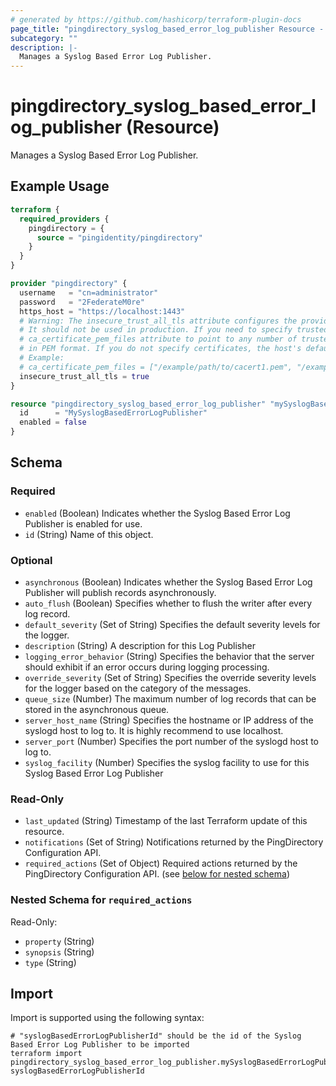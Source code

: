 ```yaml
---
# generated by https://github.com/hashicorp/terraform-plugin-docs
page_title: "pingdirectory_syslog_based_error_log_publisher Resource - terraform-provider-pingdirectory"
subcategory: ""
description: |-
  Manages a Syslog Based Error Log Publisher.
---
```


# pingdirectory_syslog_based_error_log_publisher (Resource)

Manages a Syslog Based Error Log Publisher.

## Example Usage

```terraform
terraform {
  required_providers {
    pingdirectory = {
      source = "pingidentity/pingdirectory"
    }
  }
}

provider "pingdirectory" {
  username   = "cn=administrator"
  password   = "2FederateM0re"
  https_host = "https://localhost:1443"
  # Warning: The insecure_trust_all_tls attribute configures the provider to trust any certificate presented by the PingDirectory server.
  # It should not be used in production. If you need to specify trusted CA certificates, use the
  # ca_certificate_pem_files attribute to point to any number of trusted CA certificate files
  # in PEM format. If you do not specify certificates, the host's default root CA set will be used.
  # Example:
  # ca_certificate_pem_files = ["/example/path/to/cacert1.pem", "/example/path/to/cacert2.pem"]
  insecure_trust_all_tls = true
}

resource "pingdirectory_syslog_based_error_log_publisher" "mySyslogBasedErrorLogPublisher" {
  id      = "MySyslogBasedErrorLogPublisher"
  enabled = false
}
```

<!-- schema generated by tfplugindocs -->
## Schema

### Required

- `enabled` (Boolean) Indicates whether the Syslog Based Error Log Publisher is enabled for use.
- `id` (String) Name of this object.

### Optional

- `asynchronous` (Boolean) Indicates whether the Syslog Based Error Log Publisher will publish records asynchronously.
- `auto_flush` (Boolean) Specifies whether to flush the writer after every log record.
- `default_severity` (Set of String) Specifies the default severity levels for the logger.
- `description` (String) A description for this Log Publisher
- `logging_error_behavior` (String) Specifies the behavior that the server should exhibit if an error occurs during logging processing.
- `override_severity` (Set of String) Specifies the override severity levels for the logger based on the category of the messages.
- `queue_size` (Number) The maximum number of log records that can be stored in the asynchronous queue.
- `server_host_name` (String) Specifies the hostname or IP address of the syslogd host to log to. It is highly recommend to use localhost.
- `server_port` (Number) Specifies the port number of the syslogd host to log to.
- `syslog_facility` (Number) Specifies the syslog facility to use for this Syslog Based Error Log Publisher

### Read-Only

- `last_updated` (String) Timestamp of the last Terraform update of this resource.
- `notifications` (Set of String) Notifications returned by the PingDirectory Configuration API.
- `required_actions` (Set of Object) Required actions returned by the PingDirectory Configuration API. (see [below for nested schema](#nestedatt--required_actions))

<a id="nestedatt--required_actions"></a>
### Nested Schema for `required_actions`

Read-Only:

- `property` (String)
- `synopsis` (String)
- `type` (String)

## Import

Import is supported using the following syntax:

```shell
# "syslogBasedErrorLogPublisherId" should be the id of the Syslog Based Error Log Publisher to be imported
terraform import pingdirectory_syslog_based_error_log_publisher.mySyslogBasedErrorLogPublisher syslogBasedErrorLogPublisherId
```
